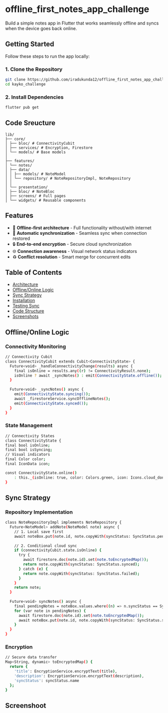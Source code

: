 # offline_first_notes_app_challenge
Build a simple notes app in Flutter that works seamlessly offline and syncs when the device goes back online.

## Getting Started

Follow these steps to run the app locally:

### 1. Clone the Repository

```bash
git clone https://github.com/iradukunda12/offline_first_notes_app_challenge.git
cd kayko_challenge
```
### 2. Install Dependencies

```bash
flutter pub get
```
## Code Sreucture
    lib/
    ├── core/
    │ ├── bloc/ # ConnectivityCubit
    │ ├── services/ # Encryption, Firestore
    │ └── models/ # Base models
    │
    ├── features/
    │ └── notes/
    │ ├── data/
    │ │ ├── models/ # NoteModel
    │ │ └── repository/ # NoteRepositoryImpl, NoteRepository
    │ │
    │ └── presentation/
    │ ├── bloc/ # NoteBloc
    │ ├── screens/ # Full pages
    │ └── widgets/ # Reusable components
   
## Features
- 📶 **Offline-first architecture** - Full functionality without/with internet
- 🔄 **Automatic synchronization** - Seamless sync when connection restored
- 🔒 **End-to-end encryption** - Secure cloud synchronization
- 🌐 **Connection awareness** - Visual network status indicators
- ♻️ **Conflict resolution** - Smart merge for concurrent edits

## Table of Contents
- [Architecture](#architecture)
- [Offline/Online Logic](#offlineonline-logic)
- [Sync Strategy](#sync-strategy)
- [Installation](#installation)
- [Testing Sync](#testing-sync)
- [Code Structure](#code-structure)
- [Screenshots](#screenshots)

## Offline/Online Logic

### Connectivity Monitoring
```bash
// Connectivity Cubit
class ConnectivityCubit extends Cubit<ConnectivityState> {
  Future<void> _handleConnectivityChange(results) async {
    final isOnline = results.any((r) != ConnectivityResult.none);
    isOnline ? await _syncNotes() : emit(ConnectivityState.offline());
  }
  
  Future<void> _syncNotes() async {
    emit(ConnectivityState.syncing());
    await _firestoreService.syncOfflineNotes();
    emit(ConnectivityState.synced());
  }
}
```
### State Management
  ```bash
// Connectivity States
class ConnectivityState {
  final bool isOnline;
  final bool isSyncing;
  // Visual indicators
  final Color color;
  final IconData icon;
  
  const ConnectivityState.online()
      : this._(isOnline: true, color: Colors.green, icon: Icons.cloud_done);
}
```

## Sync Strategy

### Repository Implementation

```bash
class NoteRepositoryImpl implements NoteRepository {
  Future<NoteModel> addNote(NoteModel note) async {
    // 1. Local save first
    await noteBox.put(note.id, note.copyWith(syncStatus: SyncStatus.pending));
    
    // 2. Conditional cloud sync
    if (connectivityCubit.state.isOnline) {
      try {
        await firestore.doc(note.id).set(note.toEncryptedMap());
        return note.copyWith(syncStatus: SyncStatus.synced);
      } catch (e) {
        return note.copyWith(syncStatus: SyncStatus.failed);
      }
    }
    return note;
  }
  
  Future<void> syncNotes() async {
    final pendingNotes = noteBox.values.where((n) => n.syncStatus == SyncStatus.pending);
    for (var note in pendingNotes) {
      await firestore.doc(note.id).set(note.toEncryptedMap());
      await noteBox.put(note.id, note.copyWith(syncStatus: SyncStatus.synced));
    }
  }
}
```
### Encryption
```bash
// Secure data transfer
Map<String, dynamic> toEncryptedMap() {
  return {
    'title': EncryptionService.encryptText(title),
    'description': EncryptionService.encryptText(description),
    'syncStatus': syncStatus.name
  };
}
```
## Screenshoot


